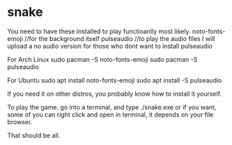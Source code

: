 # snake

You need to have these installed to play functioanlly most likely.
noto-fonts-emoji //for the background itself
pulseaudio //to play the audio files
I will upload a no audio version for those who dont want to install pulseaudio

For Arch Linux
sudo pacman -S noto-fonts-emoji
sudo pacman -S pulseaudio

For Ubuntu
sudo apt install noto-fonts-emoji
sudo apt install -S pulseaudio

If you need it on other distros, you probably know how to install it yourself.

To play the game.
go into a terminal, and type ./snake.exe
or if you want, some of you can right click and open in terminal, it depends on your file browser.

That should be all.
